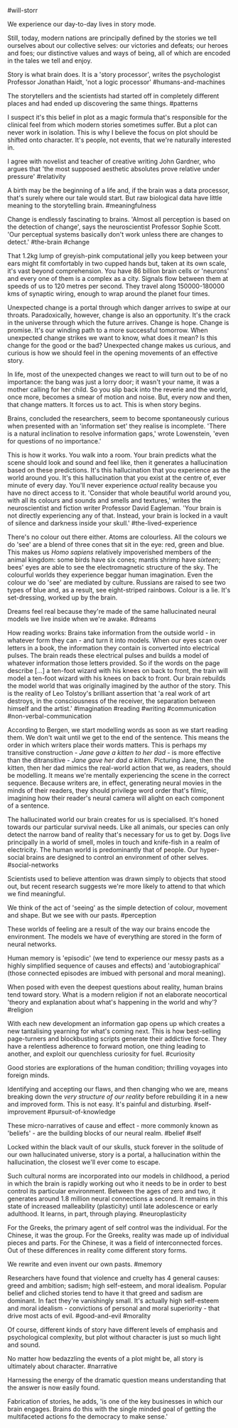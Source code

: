 #will-storr

We experience our day-to-day lives in story mode.

Still, today, modern nations are principally defined by the stories we tell ourselves about our collective selves: our victories and defeats; our heroes and foes; our distinctive values and ways of being, all of which are encoded in the tales we tell and enjoy.

Story is what brain does. It is a 'story processor', writes the psychologist Professor Jonathan Haidt, 'not a logic processor'
#humans-and-machines 

The storytellers and the scientists had started off in completely different places and had ended up discovering the same things.
#patterns 

I suspect it's this belief in plot as a magic formula that's responsible for the clinical feel from which modern stories sometimes suffer. But a plot can never work in isolation. This is why I believe the focus on plot should be shifted onto character. It's people, not events, that we're naturally interested in.

I agree with novelist and teacher of creative writing John Gardner, who argues that 'the most supposed aesthetic absolutes prove relative under pressure'
#relativity 

A birth may be the beginning of a life and, if the brain was a data processor, that's surely where our tale would start. But raw biological data have little meaning to the storytelling brain.
#meaningfulness 

Change is endlessly fascinating to brains. 'Almost all perception is based on the detection of change', says the neuroscientist Professor Sophie Scott. 'Our perceptual systems basically don't work unless there are changes to detect.'
#the-brain #change 

That 1.2kg lump of greyish-pink computational jelly you keep between your ears might fit comfortably in two cupped hands but, taken at its own scale, it's vast beyond comprehension. You have 86 billion brain cells or 'neurons' and every one of them is a complex as a city. Signals flow between them at speeds of us to 120 metres per second. They travel along 150000-180000 kms of synaptic wiring, enough to wrap around the planet four times.

Unexpected change is a portal through which danger arrives to swipe at our throats. Paradoxically, however, change is also an opportunity. It's the crack in the universe through which the future arrives. Change is hope. Change is promise. It's our winding path to a more successful tomorrow. When unexpected change strikes we want to know, what does it mean? Is this change for the good or the bad? Unexpected change makes us curious, and curious is how we should feel in the opening movements of an effective story.

In life, most of the unexpected changes we react to will turn out to be of no importance: the bang was just a lorry door; it wasn't your name, it was a mother calling for her child. So you slip back into the reverie and the world, once more, becomes a smear of motion and noise. But, every now and then, that change matters. It forces us to act. This is when story begins.

Brains, concluded the researchers, seem to become spontaneously curious when presented with an 'information set' they realise is incomplete. 'There is a natural inclination to resolve information gaps,' wrote Lowenstein, 'even for questions of no importance.'

This is how it works. You walk into a room. Your brain predicts what the scene should look and sound and feel like, then it generates a hallucination based on these predictions. It's this hallucination that you experience as the world around you. It's this hallucination that you exist at the centre of, ever minute of every day. You'll never experience _actual_ reality because you have no direct access to it. 'Consider that whole beautiful world around you, with all its colours and sounds and smells and textures,' writes the neuroscientist and fiction writer Professor David Eagleman. 'Your brain is not directly experiencing any of that. Instead, your brain is locked in a vault of silence and darkness inside your skull.'
#the-lived-experience 

There's no colour out there either. Atoms are colourless. All the colours we do 'see' are a blend of three cones that sit in the eye: red, green and blue. This makes us _Homo sapiens_ relatively impoverished members of the animal kingdom: some birds have six cones; mantis shrimp have _sixteen_; bees' eyes are able to see the electromagnetic structure of the sky. The colourful worlds they experience beggar human imagination. Even the colour we do 'see' are mediated by culture. Russians are raised to see two types of blue and, as a result, see eight-striped rainbows. Colour is a lie. It's set-dressing, worked up by the brain.

Dreams feel real because they're made of the same hallucinated neural models we live inside when we're awake.
#dreams 

How reading works: Brains take information from the outside world - in whatever form they can - and turn it into models. When our eyes scan over letters in a book, the information they contain is converted into electrical pulses. The brain reads these electrical pulses and builds a model of whatever information those letters provided. So if the words on the page describe [...] a ten-foot wizard with his knees on back to front, the train will model a ten-foot wizard with his knees on back to front. Our brain rebuilds the model world that was originally imagined by the author of the story. This is the reality of Leo Tolstoy's brilliant assertion that 'a real work of art destroys, in the consciousness of the receiver, the separation between himself and the artist.'
#imagination #reading #writing #communication #non-verbal-communication 

According to Bergen, we start modelling  words as soon as we start reading them. We don't wait until we get to the end of the sentence. This means the order in which writers place their words matters. This is perhaps my transitive construction - _Jane gave a kitten to her dad_ - is more effective than the ditransitive - _Jane gave her dad a kitten_. Picturing Jane, then the kitten, then her dad mimics the real-world action that we, as readers, should be modelling. It means we're mentally experiencing the scene in the correct sequence. Because writers are, in effect, generating neural movies in the minds of their readers, they should privilege word order that's filmic, imagining how their reader's neural camera will alight on each component of a sentence.

The hallucinated world our brain creates for us is specialised. It's honed towards our particular survival needs. Like all animals, our species can only detect the narrow band of reality that's necessary for us to get by. Dogs live principally in a world of smell, moles in touch and knife-fish in a realm of electricity. The human world is predominantly that of people. Our hyper-social brains are designed to control an environment of other selves.
#social-networks 

Scientists used to believe attention was drawn simply to objects that stood out, but recent research suggests we're more likely to attend to that which we find meaningful.

We think of the act of 'seeing' as the simple detection of colour, movement and shape. But we see with our pasts.
#perception 

These worlds of feeling are a result of the way our brains encode the environment. The models we have of everything are stored in the form of neural networks. 

Human memory is 'episodic' (we tend to experience our messy pasts as a highly simplified sequence of causes and effects) and 'autobiographical' (those connected episodes are imbued with personal and moral meaning).

When posed with even the deepest questions about reality, human brains tend toward story. What is a modern religion if not an elaborate neocortical 'theory and explanation about what's happening in the world and why'?
#religion 

With each new development an information gap opens up which creates a new tantalising  yearning for what's coming next. This is how best-selling page-turners and blockbusting scripts generate their addictive force. They have a relentless adherence to forward motion, one thing leading to another, and exploit our quenchless curiosity for fuel.
#curiosity 

Good stories are explorations of the human condition; thrilling voyages into foreign minds.

Identifying and accepting our flaws, and then changing who we are, means breaking down the _very structure of our reality_ before rebuilding it in a new and improved form. This is not easy. It's painful and disturbing.
#self-improvement #pursuit-of-knowledge 

These micro-narratives of cause and effect - more commonly known as 'beliefs' - are the building blocks of our neural realm. 
#belief #self 

Locked within the black vault of our skulls, stuck forever in the solitude of our own hallucinated universe, story is a portal, a hallucination within the hallucination, the closest we'll ever come to escape.

Such cultural norms are incorporated into our models in childhood, a period in which the brain is rapidly working out who it needs to be in order to best control its particular environment. Between the ages of zero and two, it generates around 1.8 million neural connections a second. It remains in this state of increased malleability (plasticity) until late adolescence or early adulthood. It learns, in part, through playing.
#neuroplasticity 

For the Greeks, the primary agent of self control was the individual. For the Chinese, it was the group. For the Greeks, reality was made up of individual pieces and parts. For the Chinese, it was a field of interconnected forces. Out of these differences in reality come different story forms.

We rewrite and even invent our own pasts.
#memory 

Researchers have found that violence and cruelty has 4 general causes: greed and ambition; sadism; high self-esteem, and moral idealism. Popular belief and cliched stories tend to have it that greed and sadism are dominant. In fact they're vanishingly small. It's actually high self-esteem and moral idealism - convictions of personal and moral superiority - that drive most acts of evil.
#good-and-evil #morality 

Of course, different kinds of story have different levels of emphasis and psychological complexity, but plot without character is just so much light and sound.

No matter how bedazzling the events of a plot might be, all story is ultimately about character.
#narrative 

Harnessing the energy of the dramatic question means understanding that the answer is now easily found.

Fabrication of stories, he adds, 'is one of the key businesses in which our brain engages. Brains do this with the single minded goal of getting the multifaceted actions fo the democracy to make sense.'